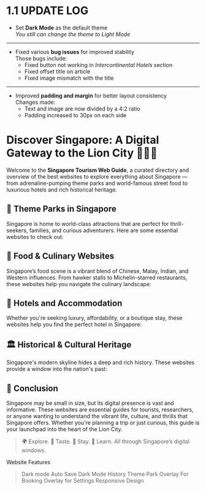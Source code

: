 # 1.1 UPDATE LOG

- Set **Dark Mode** as the default theme  
  *You still can change the theme to Light Mode*

---

- Fixed various **bug issues** for improved stability  
  Those bugs include:
  - Fixed button not working in *Intercontinental Hotels* section  
  - Fixed offset title on article  
  - Fixed image mismatch with the title

---

- Improved **padding and margin** for better layout consistency  
  Changes made:
  - Text and image are now divided by a 4:2 ratio  
  - Padding increased to 30px on each side


# Discover Singapore: A Digital Gateway to the Lion City 🦁🇸🇬

Welcome to the **Singapore Tourism Web Guide**, a curated directory and overview of the best websites to explore everything about Singapore — from adrenaline-pumping theme parks and world-famous street food to luxurious hotels and rich historical heritage.

## 🌟 Theme Parks in Singapore

Singapore is home to world-class attractions that are perfect for thrill-seekers, families, and curious adventurers. Here are some essential websites to check out:

## 🍜 Food & Culinary Websites

Singapore’s food scene is a vibrant blend of Chinese, Malay, Indian, and Western influences. From hawker stalls to Michelin-starred restaurants, these websites help you navigate the culinary landscape:

## 🏨 Hotels and Accommodation

Whether you're seeking luxury, affordability, or a boutique stay, these websites help you find the perfect hotel in Singapore:

## 🏛️ Historical & Cultural Heritage

Singapore's modern skyline hides a deep and rich history. These websites provide a window into the nation's past:

## 🔗 Conclusion

Singapore may be small in size, but its digital presence is vast and informative. These websites are essential guides for tourists, researchers, or anyone wanting to understand the vibrant life, culture, and thrills that Singapore offers. Whether you're planning a trip or just curious, this guide is your launchpad into the heart of the Lion City.

> 🌍 Explore. 🍲 Taste. 🏨 Stay. 📜 Learn. All through Singapore’s digital windows.

Website Features
>Dark mode
>Auto Save Dark Mode
>History
>Theme Park
>Overlay For Booking
>Overlay for Settings
>Responsive Design
